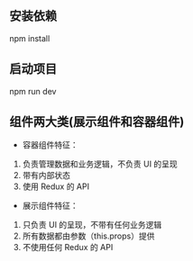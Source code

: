 
## 安装依赖
npm install
## 启动项目
npm run dev
## 组件两大类(展示组件和容器组件)
- 容器组件特征：
1. 负责管理数据和业务逻辑，不负责 UI 的呈现
2. 带有内部状态
3. 使用 Redux 的 API

- 展示组件特征：
1. 只负责 UI 的呈现，不带有任何业务逻辑
2. 所有数据都由参数（this.props）提供
3. 不使用任何 Redux 的 API


